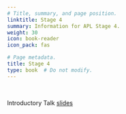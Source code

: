 ```yaml
---
# Title, summary, and page position.
linktitle: Stage 4
summary: Information for APL Stage 4.
weight: 30
icon: book-reader
icon_pack: fas

# Page metadata.
title: Stage 4
type: book  # Do not modify.
---
```


<br/>

Introductory Talk [slides](http://veritas.ucd.ie/~quinn/labs_master/docs/2020/Intro_session_Stage4_202021.pdf)